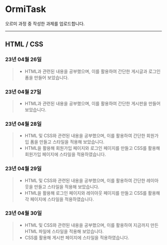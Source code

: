 # OrmiTask
오르미 과정 중 작성한 과제를 업로드합니다.

***

## HTML / CSS

### 23년 04월 26일
> * HTML과 관련된 내용을 공부했으며, 이를 활용하여 간단한 게시글과 로그인 폼을 만들어 보았습니다.

### 23년 04월 27일
> * HTML과 관련된 내용을 공부했으며, 이를 활용하여 간단한 게시판을 만들어 보았습니다.

### 23년 04월 28일
> * HTML 및 CSS와 관련된 내용을 공부했으며, 이를 활용하여 간단한 회원가입 폼을 만들고 스타일을 적용해 보았습니다.
>  * HTML을 활용해 회원가입 페이지와 로그인 페이지를 만들고 CSS를 활용해 회원가입 페이지에 스타일을 적용하였습니다.

### 23년 04월 29일
> * HTML 및 CSS와 관련된 내용을 공부했으며, 이를 활용하여 간단한 레이아웃을 만들고 스타일을 적용해 보았습니다.
>  * HTML을 활용해 로그인 페이지와 레이아웃 페이지를 만들고 CSS를 활용해 각 페이지에 스타일을 적용하였습니다.

### 23년 04월 30일
> * HTML 및 CSS와 관련된 내용을 공부했으며, 이를 활용하여 지금까지 만든 HTML 파일에 스타일을 적용해 보았습니다.
>  * CSS를 활용해 게시판 페이지에 스타일을 적용하였습니다.